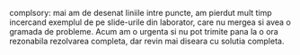  complsory: mai am de desenat liniile intre puncte, am pierdut mult timp
 incercand exemplul de pe slide-urile din laborator, care nu mergea si avea o gramada de probleme. 
 Acum am o urgenta si nu pot trimite pana la o ora rezonabila rezolvarea completa, dar revin mai diseara cu solutia completa.
